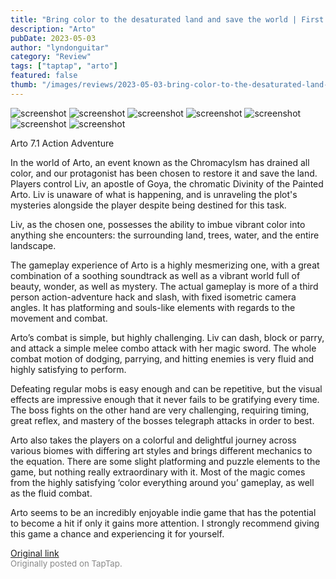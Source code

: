 ```yaml
---
title: "Bring color to the desaturated land and save the world | First Impressions - Arto"
description: "Arto"
pubDate: 2023-05-03
author: "lyndonguitar"
category: "Review"
tags: ["taptap", "arto"]
featured: false
thumb: "/images/reviews/2023-05-03-bring-color-to-the-desaturated-land-and-save-the-world--first-impressions---arto-0.avif"
---
```


<div class="gallery">
  <img src="/images/reviews/2023-05-03-bring-color-to-the-desaturated-land-and-save-the-world--first-impressions---arto-0.avif" alt="screenshot" />
  <img src="/images/reviews/2023-05-03-bring-color-to-the-desaturated-land-and-save-the-world--first-impressions---arto-1.avif" alt="screenshot" />
  <img src="/images/reviews/2023-05-03-bring-color-to-the-desaturated-land-and-save-the-world--first-impressions---arto-2.avif" alt="screenshot" />
  <img src="/images/reviews/2023-05-03-bring-color-to-the-desaturated-land-and-save-the-world--first-impressions---arto-3.avif" alt="screenshot" />
  <img src="/images/reviews/2023-05-03-bring-color-to-the-desaturated-land-and-save-the-world--first-impressions---arto-4.avif" alt="screenshot" />
  <img src="/images/reviews/2023-05-03-bring-color-to-the-desaturated-land-and-save-the-world--first-impressions---arto-5.avif" alt="screenshot" />
  <img src="/images/reviews/2023-05-03-bring-color-to-the-desaturated-land-and-save-the-world--first-impressions---arto-6.avif" alt="screenshot" />
</div>

Arto
7.1
Action
Adventure

In the world of Arto, an event known as the Chromacylsm has drained all color, and our protagonist has been chosen to restore it and save the land. Players control Liv, an apostle of Goya, the chromatic Divinity of the Painted Arto. Liv is unaware of what is happening, and is unraveling the plot's mysteries alongside the player despite being destined for this task.

Liv, as the chosen one, possesses the ability to imbue vibrant color into anything she encounters: the surrounding land, trees, water, and the entire landscape.

The gameplay experience of Arto is a highly mesmerizing one, with a great combination of a soothing soundtrack as well as a vibrant world full of beauty, wonder, as well as mystery. The actual gameplay is more of a third person action-adventure hack and slash, with fixed isometric camera angles. It has platforming and souls-like elements with regards to the movement and combat.

Arto’s combat is simple, but highly challenging. Liv can dash, block or parry, and attack a simple melee combo attack with her magic sword. The whole combat motion of dodging, parrying, and hitting enemies is very fluid and highly satisfying to perform.

Defeating regular mobs is easy enough and can be repetitive, but the visual effects are impressive enough that it never fails to be gratifying every time.  The boss fights on the other hand are very challenging, requiring timing, great reflex, and mastery of the bosses telegraph attacks in order to best.

Arto also takes the players on a colorful and delightful journey across various biomes with differing art styles and brings different mechanics to the equation. There are some slight platforming and puzzle elements to the game, but nothing really extraordinary with it. Most of the magic comes from the highly satisfying ‘color everything around you’ gameplay, as well as the fluid combat.

Arto seems to be an incredibly enjoyable indie game that has the potential to become a hit if only it gains more attention. I strongly recommend giving this game a chance and experiencing it for yourself.

[Original link](https://www.taptap.io/post/5322632)<br><span style="font-size: 0.95em; color: #888;">Originally posted on TapTap.</span>
